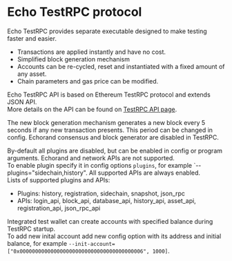 # Echo TestRPC protocol

Echo TestRPC provides separate executable designed to make testing faster and easier.

* Transactions are applied instantly and have no cost.
* Simplified block generation mechanism
* Accounts can be re-cycled, reset and instantiated with a fixed amount of any asset.
* Chain parameters and gas price can be modified.

Echo TestRPC API is based on Ethereum TestRPC protocol and extends JSON API.  
More details on the API can be found on [TestRPC API page](methods.md).

The new block generation mechanism generates a new block every 5 seconds if any new transaction presents. This period can be changed in config. Echorand consensus and block generator are disabled in TestRPC.

By-default all plugins are disabled, but can be enabled in config or program arguments. Echorand and network APIs are not supported.  
To enable plugin specify it in config options `plugins`, for example `--plugins="sidechain,history". All supported APIs are always enabled.  
Lists of supported plugins and APIs:
- Plugins: history, registration, sidechain, snapshot, json_rpc
- APIs: login_api, block_api, database_api, history_api, asset_api, registration_api, json_rpc_api


Integrated test wallet can create accounts with specified balance during TestRPC startup.  
To add new inital account add new config option with its address and initial balance, for example `--init-account=["0x0000000000000000000000000000000000000006", 1000]`.